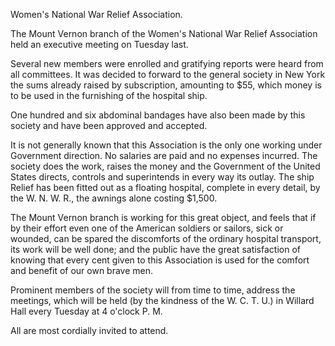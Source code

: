 Women's National War Relief Association.

The Mount Vernon branch of the Women's National War Relief Association held an executive meeting on Tuesday last.

Several new members were enrolled and gratifying reports were heard from all committees. It was decided to forward to the general society in New York the sums already raised by subscription, amounting to $55, which money is to be used in the furnishing of the hospital ship.

One hundred and six abdominal bandages have also been made by this society and have been approved and accepted.

It is not generally known that this Association is the only one working under Government direction. No salaries are paid and no expenses incurred. The society does the work, raises the money and the Government of the United States directs, controls and superintends in every way its outlay. The ship Relief has been fitted out as a floating hospital, complete in every detail, by the W. N. W. R., the awnings alone costing $1,500.

The Mount Vernon branch is working for this great object, and feels that if by their effort even one of the American soldiers or sailors, sick or wounded, can be spared the discomforts of the ordinary hospital transport, its work will be well done; and the public have the great satisfaction of knowing that every cent given to this Association is used for the comfort and benefit of our own brave men.

Prominent members of the society will from time to time, address the meetings, which will be held (by the kindness of the W. C. T. U.) in Willard Hall every Tuesday at 4 o'clock P. M.

All are most cordially invited to attend.